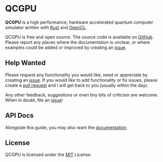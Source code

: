 # QCGPU

**QCGPU** is a high performance, hardware accelerated quantum computer simulator written with [Rust](https://rust-lang.org/) and [OpenCL](https://www.khronos.org/opencl/).

QCGPU is free and open source. The source code is available on [GitHub](https://github.com/qcgpu/qcgpu-rust). Please report any places where the documentation is unclear, or where examples could be added or improved by creating an [issue](https://github.com/qcgpu/qcgpu-rust/issues).

## Help Wanted

Please request any functionality you would like, need or appreciate by creating an [issue](https://github.com/qcgpu/qcgpu-rust/issues). If you would like to add functionality or fix issues, please create a [pull request](https://github.com/qcgpu/qcgpu-rust/pulls) and I will get back to you (usually within the day).

Any other feedback, suggestions or even tiny bits of criticism are welcome. When in doubt, file an [issue](https://github.com/qcgpu/qcgpu-rust/issues)!

## API Docs

Alongside this guide, you may also want the [documentation](https://qcgpu.github.com/qcgpu/documentation).

## License

QCGPU is licensed under the [MIT](https://github.com/qcgpu/qcgpu-rust/blob/master/LICENSE) License.
